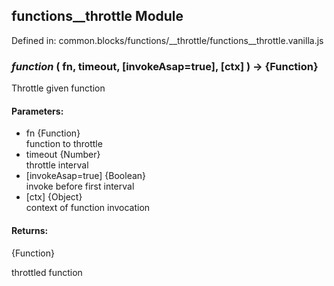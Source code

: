 ## functions__throttle Module

Defined in: common.blocks/functions/__throttle/functions__throttle.vanilla.js

### *function* ( fn, timeout, [invokeAsap=true], [ctx] ) → {Function}

Throttle given function

#### Parameters:

* fn {Function}<br/>
  function to throttle
* timeout {Number}<br/>
  throttle interval
* [invokeAsap=true] {Boolean}<br/>
  invoke before first interval
* [ctx] {Object}<br/>
  context of function invocation

#### Returns:

{Function}

throttled function


